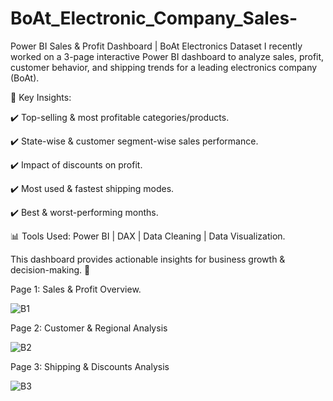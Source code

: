 # BoAt_Electronic_Company_Sales-

Power BI Sales & Profit Dashboard | BoAt Electronics Dataset
I recently worked on a 3-page interactive Power BI dashboard to analyze sales, profit, customer behavior, and shipping trends for a leading electronics company (BoAt).

🔹 Key Insights:

 ✔️ Top-selling & most profitable categories/products. 
 
 ✔️ State-wise & customer segment-wise sales performance. 
 
 ✔️ Impact of discounts on profit. 
 
 ✔️ Most used & fastest shipping modes.
 
 ✔️ Best & worst-performing months.
 
📊 Tools Used: Power BI | DAX | Data Cleaning | Data Visualization. 

This dashboard provides actionable insights for business growth & decision-making. 🚀


Page 1: Sales & Profit Overview.

![B1](https://github.com/user-attachments/assets/d72afc3d-b272-437e-8834-c50f323cb0f6)

Page 2: Customer & Regional Analysis

![B2](https://github.com/user-attachments/assets/880f6503-147e-40bc-8f19-2745157e5f51)

Page 3: Shipping & Discounts Analysis

![B3](https://github.com/user-attachments/assets/6c8b24f1-c20b-4006-985c-8705d32a270f)
